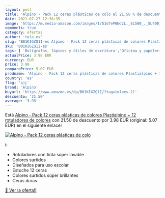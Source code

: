 ```yaml
---
layout: post
title: 'Alpino - Pack 12 ceras plásticas de colo al 21.50 % de descuento'
date: 2021-07-27 12:38:35
image: 'https://m.media-amazon.com/images/I/51d7eP6NdzL._SL500_._SL400_.jpg'
comments: true
category: ofertas
author: 'tole.es'
slug: 'B01KIGZQ1I-es Alpino - Pack 12 ceras plásticas de colores Plastialpino +...'
sku: 'B01KIGZQ1I-es'
tags: [ 'Bolígrafos, lápices y útiles de escritura','Oficina y papelería','Rotuladores permanentes','Rotuladores y subrayadores','alpino','rotuladores', ]
actualPrice: 3.98 EUR
currency: EUR
price: 3.98
comparePrice: 5.07 EUR
prodname: 'Alpino - Pack 12 ceras plásticas de colores Plastialpino + 12 rotuladores de colores'
country: 'es'
flag: '🇪🇸'
brand: 'Alpino'
buyurl: 'https://www.amazon.es/dp/B01KIGZQ1I/?tag=tolees-21'
descuento: '21.50'
average: '3.98'
---
```


Está [Alpino - Pack 12 ceras plásticas de colores Plastialpino + 12 rotuladores de colores](https://www.amazon.es/dp/B01KIGZQ1I/?tag=tolees-21) con 21.50 de descuento por 3.98 EUR (original: 5.07 EUR) en el siguiente enlace!

[![Alpino - Pack 12 ceras plásticas de colo](https://m.media-amazon.com/images/I/51d7eP6NdzL._SL500_._SL400_.jpg)](https://www.amazon.es/dp/B01KIGZQ1I/?tag=tolees-21)

ℹ️:

- Rotuladores con tinta súper lavable
- Colores surtidos
- Diseñados para uso escolar
- Estuche 12 ceras
- Colores surtidos súper brillantes
- Ceras duras

[🛒 Ver la oferta!!](https://www.amazon.es/dp/B01KIGZQ1I/?tag=tolees-21)
